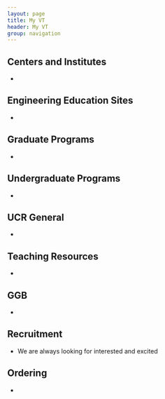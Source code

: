 ```yaml
---
layout: page
title: My VT
header: My VT
group: navigation
---
```


## Centers and Institutes

* 

## Engineering Education Sites

* 

## Graduate Programs

* 

## Undergraduate Programs

* 

## UCR General

*  

## Teaching Resources

* 

## GGB

* 

## Recruitment

* We are always looking for interested and excited

## Ordering

* 


